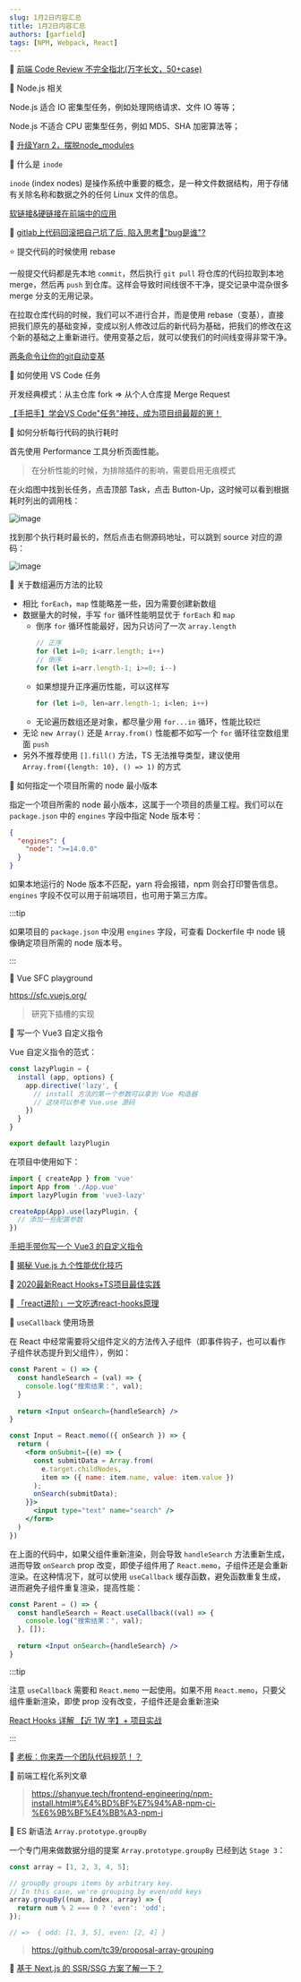 ```yaml
---
slug: 1月2日内容汇总
title: 1月2日内容汇总
authors: [garfield]
tags: [NPM, Webpack, React]
---
```


🌛 [前端 Code Review 不完全指北(万字长文，50+case)](https://zhuanlan.zhihu.com/p/396010993)

📒 Node.js 相关

Node.js 适合 IO 密集型任务，例如处理网络请求、文件 IO 等等；

Node.js 不适合 CPU 密集型任务，例如 MD5、SHA 加密算法等；

📒 [升级Yarn 2，摆脱node_modules](https://segmentfault.com/a/1190000040520326)

📒 什么是 `inode`

`inode` (index nodes) 是操作系统中重要的概念，是一种文件数据结构，用于存储有关除名称和数据之外的任何 Linux 文件的信息。

[软链接&硬链接在前端中的应用](https://juejin.cn/post/7047429181021356062)

📒 [gitlab上代码回滚把自己坑了后, 陷入思考🤔"bug是谁"?](https://segmentfault.com/a/1190000041182817)

⭐️ 提交代码的时候使用 rebase

一般提交代码都是先本地 `commit`，然后执行 `git pull` 将仓库的代码拉取到本地 merge，然后再 `push` 到仓库。这样会导致时间线很不干净，提交记录中混杂很多 merge 分支的无用记录。

在拉取仓库代码的时候，我们可以不进行合并，而是使用 rebase（变基），直接把我们原先的基础变掉，变成以别人修改过后的新代码为基础，把我们的修改在这个新的基础之上重新进行。使用变基之后，就可以使我们的时间线变得非常干净。

[两条命令让你的git自动变基](https://segmentfault.com/a/1190000040712052)

📒 如何使用 VS Code 任务

开发经典模式：从主仓库 fork => 从个人仓库提 Merge Request

[【手把手】学会VS Code"任务"神技，成为项目组最靓的崽！](https://juejin.cn/post/7035448197883363359)

📒 如何分析每行代码的执行耗时

首先使用 Performance 工具分析页面性能。

> 在分析性能的时候，为排除插件的影响，需要启用无痕模式

在火焰图中找到长任务，点击顶部 Task，点击 Button-Up，这时候可以看到根据耗时列出的调用栈：

![image](./performance.png)

找到那个执行耗时最长的，然后点击右侧源码地址，可以跳到 source 对应的源码：

![image](./performance2.png)

📒 关于数组遍历方法的比较

- 相比 `forEach`，`map` 性能略差一些，因为需要创建新数组
- 数据量大的时候，手写 `for` 循环性能明显优于 `forEach` 和 `map`
  - 倒序 `for` 循环性能最好，因为只访问了一次 `array.length`
    ```js
    // 正序
    for (let i=0; i<arr.length; i++)
    // 倒序
    for (let i=arr.length-1; i>=0; i--)
    ```
  - 如果想提升正序遍历性能，可以这样写
    ```js
    for (let i=0, len=arr.length-1; i<len; i++)
    ```
  - 无论遍历数组还是对象，都尽量少用 `for...in` 循环，性能比较烂
- 无论 `new Array()` 还是 `Array.from()` 性能都不如写一个 `for` 循环往空数组里面 `push`
- 另外不推荐使用 `[].fill()` 方法，TS 无法推导类型，建议使用 `Array.from({length: 10}, () => 1)` 的方式

📒 如何指定一个项目所需的 node 最小版本

指定一个项目所需的 node 最小版本，这属于一个项目的质量工程。我们可以在 `package.json` 中的 `engines` 字段中指定 Node 版本号：

```json
{
  "engines": {
    "node": ">=14.0.0"
  }
}
```

如果本地运行的 Node 版本不匹配，yarn 将会报错，npm 则会打印警告信息。`engines` 字段不仅可以用于前端项目，也可用于第三方库。

:::tip

如果项目的 `package.json` 中没用 `engines` 字段，可查看 Dockerfile 中 node 镜像确定项目所需的 node 版本号。

:::

📒 Vue SFC playground

https://sfc.vuejs.org/

> 研究下插槽的实现

📒 写一个 Vue3 自定义指令

Vue 自定义指令的范式：

```js
const lazyPlugin = {
  install (app, options) {
    app.directive('lazy', {
      // install 方法的第一个参数可以拿到 Vue 构造器
      // 这块可以参考 Vue.use 源码
    })
  }
}

export default lazyPlugin
```

在项目中使用如下：

```js
import { createApp } from 'vue'
import App from './App.vue'
import lazyPlugin from 'vue3-lazy'

createApp(App).use(lazyPlugin, {
  // 添加一些配置参数
})
```

[手把手带你写一个 Vue3 的自定义指令](https://juejin.cn/post/7035916879092776968)

📒 [揭秘 Vue.js 九个性能优化技巧](https://juejin.cn/post/6922641008106668045)

📒 [2020最新React Hooks+TS项目最佳实践](https://juejin.cn/post/6898865634982297613)

📒 [「react进阶」一文吃透react-hooks原理](https://juejin.cn/post/6944863057000529933)

📒 `useCallback` 使用场景

在 React 中经常需要将父组件定义的方法传入子组件（即事件钩子，也可以看作子组件状态提升到父组件），例如：

```jsx
const Parent = () => {
  const handleSearch = (val) => {
    console.log("搜索结果：", val);
  }
  
  return <Input onSearch={handleSearch} />
}

const Input = React.memo(({ onSearch }) => {
  return (
    <form onSubmit={(e) => {
      const submitData = Array.from(
        e.target.childNodes,
        item => ({ name: item.name, value: item.value })
      );
      onSearch(submitData);
    }}>
      <input type="text" name="search" />
    </form>
  )
})
```

在上面的代码中，如果父组件重新渲染，则会导致 `handleSearch` 方法重新生成，进而导致 `onSearch` prop 改变，即使子组件用了 `React.memo`，子组件还是会重新渲染。在这种情况下，就可以使用 `useCallback` 缓存函数，避免函数重复生成，进而避免子组件重复渲染，提高性能：

```jsx
const Parent = () => {
  const handleSearch = React.useCallback((val) => {
    console.log("搜索结果：", val);
  }, []);
  
  return <Input onSearch={handleSearch} />
}
```

:::tip

注意 `useCallback` 需要和 `React.memo` 一起使用。如果不用 `React.memo`，只要父组件重新渲染，即使 prop 没有改变，子组件还是会重新渲染

[React Hooks 详解 【近 1W 字】+ 项目实战](https://juejin.cn/post/6844903985338400782)

:::

📒 [老板：你来弄一个团队代码规范！？](https://juejin.cn/post/7033210664844066853)

📒 前端工程化系列文章

> https://shanyue.tech/frontend-engineering/npm-install.html#%E4%BD%BF%E7%94%A8-npm-ci-%E6%9B%BF%E4%BB%A3-npm-i

📒 ES 新语法 `Array.prototype.groupBy`

一个专门用来做数据分组的提案 `Array.prototype.groupBy` 已经到达 `Stage 3`：

```js
const array = [1, 2, 3, 4, 5];

// groupBy groups items by arbitrary key.
// In this case, we're grouping by even/odd keys
array.groupBy((num, index, array) => {
  return num % 2 === 0 ? 'even': 'odd';
});

// =>  { odd: [1, 3, 5], even: [2, 4] }
```

> https://github.com/tc39/proposal-array-grouping

📒 [基于 Next.js 的 SSR/SSG 方案了解一下？](https://juejin.cn/post/7046204235226021901)
